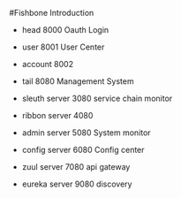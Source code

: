 #Fishbone Introduction

* head      8000  Oauth Login

* user      8001  User Center

* account   8002  

* tail      8080  Management System

* sleuth server 3080 service chain monitor

* ribbon server 4080

* admin server  5080 System monitor

* config server 6080 Config center

* zuul server 7080  api gateway

* eureka server 9080 discovery 

